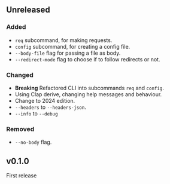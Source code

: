 ## Unreleased 

### Added

- `req` subcommand, for making requests.
- `config` subcommand, for creating a config file.
- `--body-file` flag for passing a file as body.
- `--redirect-mode` flag to choose if to follow redirects or not.

### Changed

- **Breaking** Refactored CLI into subcommands `req` and `config`.
- Using Clap derive, changing help messages and behaviour.
- Change to 2024 edition.
- `--headers` to `--headers-json`.
- `--info` to `--debug`

### Removed

- `--no-body` flag.

## v0.1.0

First release
